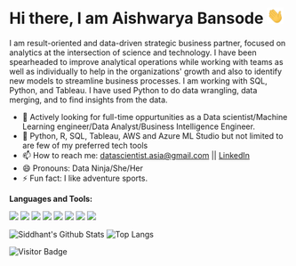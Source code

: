 <h1>Hi there, I am Aishwarya Bansode <img  src="https://raw.githubusercontent.com/ABSphreak/ABSphreak/master/gifs/Hi.gif" width="30px"></h1>

<!--
Here are some ideas to get you started:

- 🔭 I’m currently working on ...
- 🌱 I’m currently learning ...
- 👯 I’m looking to collaborate on ...
- 🤔 I’m looking for help with ...
- 💬 Ask me about ...
- 📫 How to reach me: ...
- 😄 Pronouns: ...
- ⚡ Fun fact: ...
-->

I am result-oriented and data-driven strategic business partner, focused on analytics at the intersection of science and technology. I have been spearheaded to improve analytical operations while working with teams as well as individually to help in the organizations' growth and also to identify new models to streamline business processes. I am working with SQL, Python, and Tableau. I have used Python to do data wrangling, data merging, and to find insights from the data. 

- 🔭 Actively looking for full-time oppurtunities as a Data scientist/Machine Learning engineer/Data Analyst/Business Intelligence Engineer.
- 🌱 Python, R, SQL, Tableau, AWS and Azure ML Studio but not limited to are few of my preferred tech tools
- 📫 How to reach me: datascientist.asia@gmail.com || [LinkedIn](https://www.linkedin.com/in/aishwarya-bansode-879198160/)
- 😄 Pronouns: Data Ninja/She/Her
- ⚡ Fun fact: I like adventure sports.

**Languages and Tools:** 

![](https://img.shields.io/badge/Code-Python-informational?style=flat&logo=python&logoColor=white&color=2bbc8a)
![](https://img.shields.io/badge/Tools-MySQL-informational?style=flat&logo=MySQL&logoColor=white&color=2bbc8a)
![](https://img.shields.io/badge/Code-HTML-informational?style=flat&logo=HTML5&logoColor=white&color=2bbc8a)
![](https://img.shields.io/badge/Tools-Docker-informational?style=flat&logo=docker&logoColor=white&color=2bbc8a)
![](https://img.shields.io/badge/Cloud-AWS-informational?style=flat&logo=Amazon-AWS&logoColor=white&color=2bbc8a)
![](https://img.shields.io/badge/Code-PySpark-informational?style=flat&logo=Apache-spark&logoColor=white&color=2bbc8a)
![](https://img.shields.io/badge/Tools-Tableau-informational?style=flat&logo=Tableau&logoColor=white&color=2bbc8a)
![](https://img.shields.io/badge/Tools-Flask-informational?style=flat&logo=Flask&logoColor=white&color=2bbc8a)

![Siddhant's Github Stats](https://github-readme-stats.vercel.app/api?username=siddsapte12&count_private=true&show_icons=true&include_all_commits=true)
![Top Langs](https://github-readme-stats.vercel.app/api/top-langs/?username=siddsapte12&hide=TeX&layout=compact)

![Visitor Badge](https://visitor-badge.laobi.icu/badge?page_id=siddsapte12.siddsapte12)





